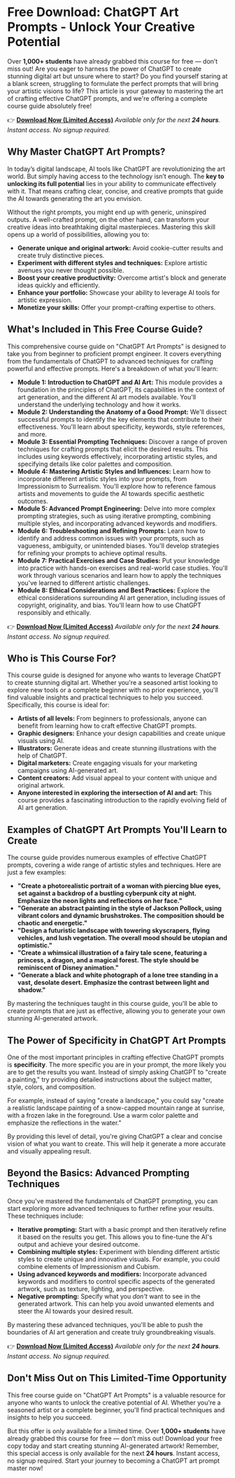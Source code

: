 # Free Download: ChatGPT Art Prompts - Unlock Your Creative Potential

Over **1,000+ students** have already grabbed this course for free — don’t miss out! Are you eager to harness the power of ChatGPT to create stunning digital art but unsure where to start? Do you find yourself staring at a blank screen, struggling to formulate the perfect prompts that will bring your artistic visions to life? This article is your gateway to mastering the art of crafting effective ChatGPT prompts, and we're offering a complete course guide absolutely free!

👉 [**Download Now (Limited Access)**](https://udemywork.com/chatgpt-art-prompts)
_Available only for the next **24 hours**. Instant access. No signup required._

## Why Master ChatGPT Art Prompts?

In today’s digital landscape, AI tools like ChatGPT are revolutionizing the art world. But simply having access to the technology isn’t enough. The **key to unlocking its full potential** lies in your ability to communicate effectively with it. That means crafting clear, concise, and creative prompts that guide the AI towards generating the art you envision.

Without the right prompts, you might end up with generic, uninspired outputs. A well-crafted prompt, on the other hand, can transform your creative ideas into breathtaking digital masterpieces. Mastering this skill opens up a world of possibilities, allowing you to:

*   **Generate unique and original artwork:** Avoid cookie-cutter results and create truly distinctive pieces.
*   **Experiment with different styles and techniques:** Explore artistic avenues you never thought possible.
*   **Boost your creative productivity:** Overcome artist's block and generate ideas quickly and efficiently.
*   **Enhance your portfolio:** Showcase your ability to leverage AI tools for artistic expression.
*   **Monetize your skills:** Offer your prompt-crafting expertise to others.

## What's Included in This Free Course Guide?

This comprehensive course guide on "ChatGPT Art Prompts" is designed to take you from beginner to proficient prompt engineer. It covers everything from the fundamentals of ChatGPT to advanced techniques for crafting powerful and effective prompts. Here's a breakdown of what you'll learn:

*   **Module 1: Introduction to ChatGPT and AI Art:** This module provides a foundation in the principles of ChatGPT, its capabilities in the context of art generation, and the different AI art models available. You'll understand the underlying technology and how it works.
*   **Module 2: Understanding the Anatomy of a Good Prompt:** We'll dissect successful prompts to identify the key elements that contribute to their effectiveness. You'll learn about specificity, keywords, style references, and more.
*   **Module 3: Essential Prompting Techniques:** Discover a range of proven techniques for crafting prompts that elicit the desired results. This includes using keywords effectively, incorporating artistic styles, and specifying details like color palettes and composition.
*   **Module 4: Mastering Artistic Styles and Influences:** Learn how to incorporate different artistic styles into your prompts, from Impressionism to Surrealism. You'll explore how to reference famous artists and movements to guide the AI towards specific aesthetic outcomes.
*   **Module 5: Advanced Prompt Engineering:** Delve into more complex prompting strategies, such as using iterative prompting, combining multiple styles, and incorporating advanced keywords and modifiers.
*   **Module 6: Troubleshooting and Refining Prompts:** Learn how to identify and address common issues with your prompts, such as vagueness, ambiguity, or unintended biases. You'll develop strategies for refining your prompts to achieve optimal results.
*   **Module 7: Practical Exercises and Case Studies:** Put your knowledge into practice with hands-on exercises and real-world case studies. You'll work through various scenarios and learn how to apply the techniques you've learned to different artistic challenges.
*   **Module 8: Ethical Considerations and Best Practices:** Explore the ethical considerations surrounding AI art generation, including issues of copyright, originality, and bias. You'll learn how to use ChatGPT responsibly and ethically.

👉 [**Download Now (Limited Access)**](https://udemywork.com/chatgpt-art-prompts)
_Available only for the next **24 hours**. Instant access. No signup required._

## Who is This Course For?

This course guide is designed for anyone who wants to leverage ChatGPT to create stunning digital art. Whether you're a seasoned artist looking to explore new tools or a complete beginner with no prior experience, you'll find valuable insights and practical techniques to help you succeed. Specifically, this course is ideal for:

*   **Artists of all levels:** From beginners to professionals, anyone can benefit from learning how to craft effective ChatGPT prompts.
*   **Graphic designers:** Enhance your design capabilities and create unique visuals using AI.
*   **Illustrators:** Generate ideas and create stunning illustrations with the help of ChatGPT.
*   **Digital marketers:** Create engaging visuals for your marketing campaigns using AI-generated art.
*   **Content creators:** Add visual appeal to your content with unique and original artwork.
*   **Anyone interested in exploring the intersection of AI and art:** This course provides a fascinating introduction to the rapidly evolving field of AI art generation.

## Examples of ChatGPT Art Prompts You'll Learn to Create

The course guide provides numerous examples of effective ChatGPT prompts, covering a wide range of artistic styles and techniques. Here are just a few examples:

*   **"Create a photorealistic portrait of a woman with piercing blue eyes, set against a backdrop of a bustling cyberpunk city at night. Emphasize the neon lights and reflections on her face."**
*   **"Generate an abstract painting in the style of Jackson Pollock, using vibrant colors and dynamic brushstrokes. The composition should be chaotic and energetic."**
*   **"Design a futuristic landscape with towering skyscrapers, flying vehicles, and lush vegetation. The overall mood should be utopian and optimistic."**
*   **"Create a whimsical illustration of a fairy tale scene, featuring a princess, a dragon, and a magical forest. The style should be reminiscent of Disney animation."**
*   **"Generate a black and white photograph of a lone tree standing in a vast, desolate desert. Emphasize the contrast between light and shadow."**

By mastering the techniques taught in this course guide, you'll be able to create prompts that are just as effective, allowing you to generate your own stunning AI-generated artwork.

## The Power of Specificity in ChatGPT Art Prompts

One of the most important principles in crafting effective ChatGPT prompts is **specificity**. The more specific you are in your prompt, the more likely you are to get the results you want. Instead of simply asking ChatGPT to "create a painting," try providing detailed instructions about the subject matter, style, colors, and composition.

For example, instead of saying "create a landscape," you could say "create a realistic landscape painting of a snow-capped mountain range at sunrise, with a frozen lake in the foreground. Use a warm color palette and emphasize the reflections in the water."

By providing this level of detail, you're giving ChatGPT a clear and concise vision of what you want to create. This will help it generate a more accurate and visually appealing result.

## Beyond the Basics: Advanced Prompting Techniques

Once you've mastered the fundamentals of ChatGPT prompting, you can start exploring more advanced techniques to further refine your results. These techniques include:

*   **Iterative prompting:** Start with a basic prompt and then iteratively refine it based on the results you get. This allows you to fine-tune the AI's output and achieve your desired outcome.
*   **Combining multiple styles:** Experiment with blending different artistic styles to create unique and innovative visuals. For example, you could combine elements of Impressionism and Cubism.
*   **Using advanced keywords and modifiers:** Incorporate advanced keywords and modifiers to control specific aspects of the generated artwork, such as texture, lighting, and perspective.
*   **Negative prompting:** Specify what you *don't* want to see in the generated artwork. This can help you avoid unwanted elements and steer the AI towards your desired result.

By mastering these advanced techniques, you'll be able to push the boundaries of AI art generation and create truly groundbreaking visuals.

👉 [**Download Now (Limited Access)**](https://udemywork.com/chatgpt-art-prompts)
_Available only for the next **24 hours**. Instant access. No signup required._

## Don't Miss Out on This Limited-Time Opportunity

This free course guide on "ChatGPT Art Prompts" is a valuable resource for anyone who wants to unlock the creative potential of AI. Whether you're a seasoned artist or a complete beginner, you'll find practical techniques and insights to help you succeed.

But this offer is only available for a limited time. Over **1,000+ students** have already grabbed this course for free — don’t miss out! Download your free copy today and start creating stunning AI-generated artwork! Remember, this special access is only available for the next **24 hours**. Instant access, no signup required. Start your journey to becoming a ChatGPT art prompt master now!
